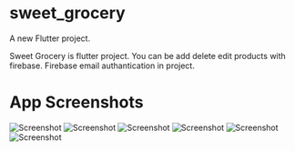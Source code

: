 # sweet_grocery
A new Flutter project.

Sweet Grocery is flutter project. You can be add delete edit products with firebase. Firebase email authantication in project.

# App Screenshots
![Screenshot](https://raw.githubusercontent.com/HKARLI/screenshots/master/1.jpeg)
![Screenshot](https://raw.githubusercontent.com/HKARLI/screenshots/master/2.jpeg)
![Screenshot](https://raw.githubusercontent.com/HKARLI/screenshots/master/3.jpeg)
![Screenshot](https://raw.githubusercontent.com/HKARLI/screenshots/master/4.jpeg)
![Screenshot](https://raw.githubusercontent.com/HKARLI/screenshots/master/5.jpeg)
![Screenshot](https://raw.githubusercontent.com/HKARLI/screenshots/master/6.jpeg)
